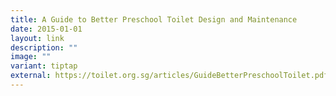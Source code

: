 ```yaml
---
title: A Guide to Better Preschool Toilet Design and Maintenance
date: 2015-01-01
layout: link
description: ""
image: ""
variant: tiptap
external: https://toilet.org.sg/articles/GuideBetterPreschoolToilet.pdf
---
```


